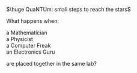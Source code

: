 $\huge QuaNTUm: small steps to reach the stars$

What happens when:

a Mathematician  
a Physicist  
a Computer Freak  
an Electronics Guru  

are placed together in the same lab?
